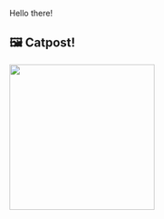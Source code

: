 Hello there!



## 🖼️ Catpost!

<sub>
    <img src="https://cdn2.thecatapi.com/images/MTU2Mjk2NA.jpg" height="256">
</sub>

